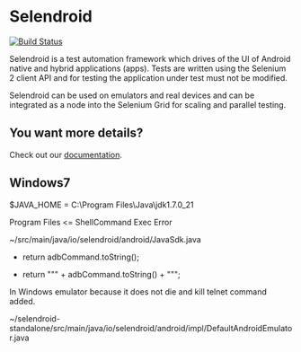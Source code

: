 Selendroid
==========

[![Build Status](https://api.travis-ci.org/DominikDary/selendroid.png)](https://travis-ci.org/DominikDary/selendroid)

Selendroid is a test automation framework which drives of the UI of Android native and hybrid applications (apps). Tests are written using the Selenium 2 client API and for testing the application under test must not be modified. 

Selendroid can be used on emulators and real devices and can be integrated as a node into the Selenium Grid for scaling and parallel testing. 


You want more details?
----------------------

Check out our [documentation](http://dominikdary.github.io/selendroid/).

Windows7
--------
$JAVA_HOME = C:\Program Files\Java\jdk1.7.0_21

Program Files <= ShellCommand Exec Error

~/src/main/java/io/selendroid/android/JavaSdk.java
  - return adbCommand.toString();
  + return "\"" + adbCommand.toString() + "\"";
  
In Windows emulator because it does not die and kill telnet command added.

~/selendroid-standalone/src/main/java/io/selendroid/android/impl/DefaultAndroidEmulator.java


